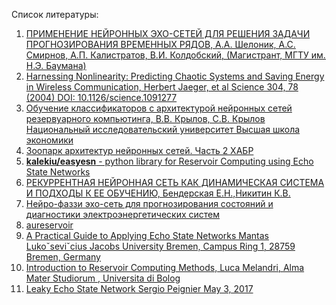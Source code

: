 Список литературы:
1. [ПРИМЕНЕНИЕ НЕЙРОННЫХ ЭХО-СЕТЕЙ ДЛЯ РЕШЕНИЯ ЗАДАЧИ ПРОГНОЗИРОВАНИЯ ВРЕМЕННЫХ РЯДОВ, А.А. Шелоник, А.С. Смирнов, А.П. Калистратов, В.И. Колдобский,  (Магистрант, МГТУ им. Н.Э. Баумана)](http://www.vipstd.ru/index.php/en/%D0%A1%D0%83%D0%A0%C2%B5%D0%A1%D0%82%D0%A0%D1%91%D0%A1%D0%8F-%D0%A0%C2%B5%D0%A1%D0%83%D0%A1%E2%80%9A%D0%A0%C2%B5%D0%A1%D0%83%D0%A1%E2%80%9A%D0%A0%D0%86%D0%A0%C2%B5%D0%A0%D0%85%D0%A0%D0%85%D0%A1%E2%80%B9%D0%A0%C2%B5-%D0%A0%D1%91-%D0%A1%E2%80%9A%D0%A0%C2%B5%D0%A1%E2%80%A6%D0%A0%D0%85%D0%A0%D1%91%D0%A1%E2%80%A1%D0%A0%C2%B5%D0%A1%D0%83%D0%A0%D1%94%D0%A0%D1%91%D0%A0%C2%B5-%D0%A0%D0%85%D0%A0%C2%B0%D0%A1%D1%93%D0%A0%D1%94%D0%A0%D1%91-2017/%D0%A0%C2%B5%D0%A1%D0%83%D0%A1%E2%80%9A%D0%A0%C2%B5%D0%A1%D0%83%D0%A1%E2%80%9A%D0%A0%D0%86%D0%A0%C2%B5%D0%A0%D0%85%D0%A0%D0%85%D0%A1%E2%80%B9%D0%A0%C2%B5-%D0%A0%D1%91-%D0%A1%E2%80%9A%D0%A0%C2%B5%D0%A1%E2%80%A6%D0%A0%D0%85%D0%A0%D1%91%D0%A1%E2%80%A1%D0%A0%C2%B5%D0%A1%D0%83%D0%A0%D1%94%D0%A0%D1%91%D0%A0%C2%B5-%D0%A0%D0%85%D0%A0%C2%B0%D0%A1%D1%93%D0%A0%D1%94%D0%A0%D1%91-2017-%D0%A0%D1%98%D0%A0%C2%B0%D0%A0%E2%84%96/1515-nt-2017-05-14)
2. [Harnessing Nonlinearity: Predicting Chaotic Systems and Saving Energy in Wireless Communication, Herbert Jaeger, et al Science 304, 78 (2004) DOI: 10.1126/science.1091277](https://pdfs.semanticscholar.org/8922/17bb82c11e6e2263178ed20ac23db6279c7a.pdf)
3. [Обучение классификаторов с архитектурой нейронных сетей резервуарного компьютинга, В.В. Крылов, С.В. Крылов Национальный исследовательский университет Высшая школа экономики]()
4. [Зоопарк архитектур нейронных сетей. Часть 2 ХАБР](https://habr.com/ru/company/wunderfund/blog/313906/)
5. [__kalekiu/easyesn__ - python library for Reservoir Computing using Echo State Networks ](https://github.com/kalekiu/easyesn)
6. [РЕКУРРЕНТНАЯ НЕЙРОННАЯ СЕТЬ КАК ДИНАМИЧЕСКАЯ СИСТЕМА И ПОДХОДЫ К ЕЕ ОБУЧЕНИЮ, Бендерская Е.Н.,Никитин К.В.](https://cyberleninka.ru/article/v/rekurrentnaya-neyronnaya-set-kak-dinamicheskaya-sistema-i-podhody-k-ee-obucheniyu)
7. [Нейро-фаззи эхо-сеть для прогнозирования состояний и диагностики электроэнергетических систем](http://masters.donntu.org/2012/etf/ipanov/library/article8.pdf)
8. [aureservoir](http://aureservoir.sourceforge.net/)
9. [A Practical Guide to Applying Echo State Networks Mantas Lukoˇseviˇcius Jacobs University Bremen, Campus Ring 1, 28759 Bremen, Germany](https://citeseerx.ist.psu.edu/viewdoc/download?doi=10.1.1.720.616&rep=rep1&type=pdf)
10. [	Introduction to Reservoir Computing Methods, Luca Melandri, Alma Mater Studiorum , Universita di Bolog](https://amslaurea.unibo.it/8268/1/melandri_luca_tesi.pdf)
11. [Leaky Echo State Network Sergio Peignier May 3, 2017](https://sergiopeignier.github.io/teaching/python/leaky-echo-state.pdf)
